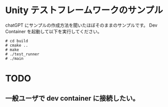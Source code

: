 # Unity テストフレームワークのサンプル

chatGPT にサンプルの作成方法を聞いたほぼそのままのサンプルです。
Dev Container を起動して以下を実行してください。

```
# cd build
# cmake ..
# make
# ./test_runner
# ./main
```

# TODO
## 一般ユーザで dev container に接続したい。
